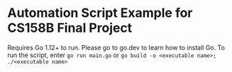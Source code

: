 # Automation Script Example for CS158B Final Project
Requires Go 1.12+ to run. Please go to go.dev to learn how to install Go. 
To run the script, enter `go run main.go` or `go build -o <executable name>; ./<executable name>`
